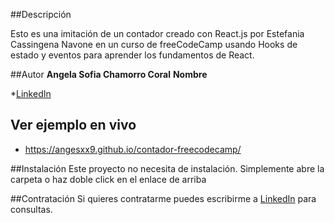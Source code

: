 ##Descripción

Esto es una imitación de un contador creado con React.js por Estefania Cassingena Navone en un curso de freeCodeCamp usando Hooks de estado y eventos para aprender los fundamentos de React.

##Autor
**Angela Sofia Chamorro Coral**
**Nombre**

*[LinkedIn](https://www.linkedin.com/in/angela-sofia-chamorro-coral-693968251/)

## Ver ejemplo en vivo
- https://angesxx9.github.io/contador-freecodecamp/

##Instalación
Este proyecto no necesita de instalación. Simplemente abre la carpeta o haz doble click en el enlace de arriba

##Contratación
Si quieres contratarme puedes escribirme a [LinkedIn](https://www.linkedin.com/in/angela-sofia-chamorro-coral-693968251/) para consultas.
